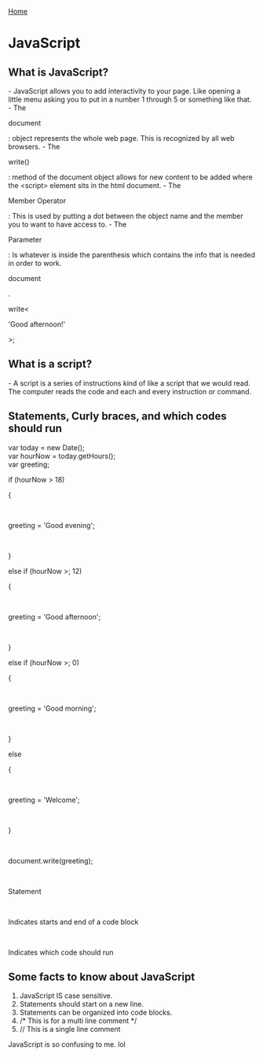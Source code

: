 [Home](README.md)
<!DOCTYPE html>
<head>
    <meta charset="UTF-8">
    <meta name="viewport" content="width=device-width, initial-scale=1.0">
    <link rel="stylesheet" href="style.css">
</head>
<body>
<h1>JavaScript</h1>
<h2>What is JavaScript?</h2>
- JavaScript allows you to add interactivity to your page. Like opening a little menu asking you to put in a number 1 through 5 or something like that.
- The <p style="color:blueText">document</p>: object represents the whole web page. This is recognized by all web browsers.
- The <p style="color:greenText">write()</p>:  method of the document object allows for new content to be added where the &lt;script&gt; element sits in the html document. 
- The <p style="color:lightPurple">Member Operator</p>: This is used by putting a dot between the object name and the member you to want to have access to.
- The <p style="color:blueText">Parameter</p>: Is whatever is inside the parenthesis which contains the info that is needed in order to work.
<p style="color:blueText">document</p><p style="color:lightPurple">.</p><p style="color:greenText">write&lt;</p><p style="color:blueText">'Good afternoon!'</p><p style="color:greenText">&gt;;</p>
<h2>What is a script?</h2>
- A script is a series of instructions kind of like a script that we would read. The computer reads the code and each and every instruction or command.
<h2>Statements, Curly braces, and which codes should run</h2>
<p style="color:greenText">
    var today = new Date(); <br>
    var hourNow = today.getHours(); <br>
    var greeting; <br>
</p>
<p style="color:blueText">if (hourNow &gt; 18)</p><p style="color:pinkText"> {</p><br>
<p style="color:greenText">greeting = 'Good evening';</p><br>
<p style="color:pinkText">}</p><p style="color:blueText"> else if (hourNow &gt;; 12)</p><p style="color:pinkText"> {</p><br>
<p style="color:greenText">greeting = 'Good afternoon';</p><br>
<p style="color:pinkText">}</p><p style="color:blueText"> else if (hourNow &gt;; 0)</p><p style="color:pinkText"> {</p><br>
<p style="color:greenText">greeting = 'Good morning';</p><br>
<p style="color:pinkText">} </p><p style="blueText"> else</p><p style="pinkText"> {</p><br>
<p style="color:greenText">greeting = 'Welcome';</p><br>
<p style="color:pinkText">} </p><br>
<p style="color:greenText">document.write(greeting);</p><br>

<p style="color:greenText">Statement</p><br>
<p style="color:pinkText">Indicates starts and end of a code block</p><br>
<p style="color:blueText">Indicates which code should run</p>

<h2>Some facts to know about JavaScript</h2>
<ol>
    <li>JavaScript IS case sensitive.</li>
    <li>Statements should start on a new line.</li>
    <li>Statements can be organized into code blocks.</li>
    <li>/* This is for a multi line comment */</li>
    <li>// This is a single line comment</li>
</ol>

JavaScript is so confusing to me. lol
</body>
</html>